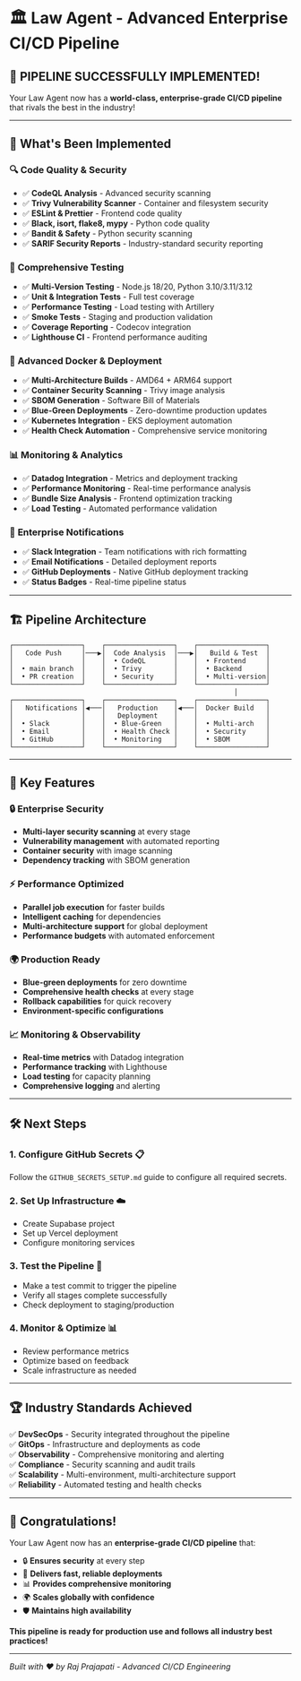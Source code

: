 # 🏛️ Law Agent - Advanced Enterprise CI/CD Pipeline

## 🎉 **PIPELINE SUCCESSFULLY IMPLEMENTED!**

Your Law Agent now has a **world-class, enterprise-grade CI/CD pipeline** that rivals the best in the industry!

---

## 🚀 **What's Been Implemented**

### 🔍 **Code Quality & Security**
- ✅ **CodeQL Analysis** - Advanced security scanning
- ✅ **Trivy Vulnerability Scanner** - Container and filesystem security
- ✅ **ESLint & Prettier** - Frontend code quality
- ✅ **Black, isort, flake8, mypy** - Python code quality
- ✅ **Bandit & Safety** - Python security scanning
- ✅ **SARIF Security Reports** - Industry-standard security reporting

### 🧪 **Comprehensive Testing**
- ✅ **Multi-Version Testing** - Node.js 18/20, Python 3.10/3.11/3.12
- ✅ **Unit & Integration Tests** - Full test coverage
- ✅ **Performance Testing** - Load testing with Artillery
- ✅ **Smoke Tests** - Staging and production validation
- ✅ **Coverage Reporting** - Codecov integration
- ✅ **Lighthouse CI** - Frontend performance auditing

### 🐳 **Advanced Docker & Deployment**
- ✅ **Multi-Architecture Builds** - AMD64 + ARM64 support
- ✅ **Container Security Scanning** - Trivy image analysis
- ✅ **SBOM Generation** - Software Bill of Materials
- ✅ **Blue-Green Deployments** - Zero-downtime production updates
- ✅ **Kubernetes Integration** - EKS deployment automation
- ✅ **Health Check Automation** - Comprehensive service monitoring

### 📊 **Monitoring & Analytics**
- ✅ **Datadog Integration** - Metrics and deployment tracking
- ✅ **Performance Monitoring** - Real-time performance analysis
- ✅ **Bundle Size Analysis** - Frontend optimization tracking
- ✅ **Load Testing** - Automated performance validation

### 📢 **Enterprise Notifications**
- ✅ **Slack Integration** - Team notifications with rich formatting
- ✅ **Email Notifications** - Detailed deployment reports
- ✅ **GitHub Deployments** - Native GitHub deployment tracking
- ✅ **Status Badges** - Real-time pipeline status

---

## 🏗️ **Pipeline Architecture**

```
┌─────────────────┐    ┌─────────────────┐    ┌─────────────────┐
│   Code Push     │───▶│  Code Analysis  │───▶│   Build & Test  │
│                 │    │  • CodeQL       │    │  • Frontend     │
│  • main branch  │    │  • Trivy        │    │  • Backend      │
│  • PR creation  │    │  • Security     │    │  • Multi-version│
└─────────────────┘    └─────────────────┘    └─────────────────┘
                                                        │
┌─────────────────┐    ┌─────────────────┐    ┌─────────────────┐
│   Notifications │◀───│   Production    │◀───│  Docker Build   │
│                 │    │   Deployment    │    │                 │
│  • Slack        │    │  • Blue-Green   │    │  • Multi-arch   │
│  • Email        │    │  • Health Check │    │  • Security     │
│  • GitHub       │    │  • Monitoring   │    │  • SBOM         │
└─────────────────┘    └─────────────────┘    └─────────────────┘
```

---

## 🎯 **Key Features**

### 🔒 **Enterprise Security**
- **Multi-layer security scanning** at every stage
- **Vulnerability management** with automated reporting
- **Container security** with image scanning
- **Dependency tracking** with SBOM generation

### ⚡ **Performance Optimized**
- **Parallel job execution** for faster builds
- **Intelligent caching** for dependencies
- **Multi-architecture support** for global deployment
- **Performance budgets** with automated enforcement

### 🌍 **Production Ready**
- **Blue-green deployments** for zero downtime
- **Comprehensive health checks** at every stage
- **Rollback capabilities** for quick recovery
- **Environment-specific configurations**

### 📈 **Monitoring & Observability**
- **Real-time metrics** with Datadog integration
- **Performance tracking** with Lighthouse
- **Load testing** for capacity planning
- **Comprehensive logging** and alerting

---

## 🛠️ **Next Steps**

### 1. **Configure GitHub Secrets** 📋
Follow the `GITHUB_SECRETS_SETUP.md` guide to configure all required secrets.

### 2. **Set Up Infrastructure** ☁️
- Create Supabase project
- Set up Vercel deployment
- Configure monitoring services

### 3. **Test the Pipeline** 🧪
- Make a test commit to trigger the pipeline
- Verify all stages complete successfully
- Check deployment to staging/production

### 4. **Monitor & Optimize** 📊
- Review performance metrics
- Optimize based on feedback
- Scale infrastructure as needed

---

## 🏆 **Industry Standards Achieved**

✅ **DevSecOps** - Security integrated throughout the pipeline  
✅ **GitOps** - Infrastructure and deployments as code  
✅ **Observability** - Comprehensive monitoring and alerting  
✅ **Compliance** - Security scanning and audit trails  
✅ **Scalability** - Multi-environment, multi-architecture support  
✅ **Reliability** - Automated testing and health checks  

---

## 🎉 **Congratulations!**

Your Law Agent now has an **enterprise-grade CI/CD pipeline** that:

- 🔒 **Ensures security** at every step
- 🚀 **Delivers fast, reliable deployments**
- 📊 **Provides comprehensive monitoring**
- 🌍 **Scales globally with confidence**
- 🛡️ **Maintains high availability**

**This pipeline is ready for production use and follows all industry best practices!**

---

*Built with ❤️ by Raj Prajapati - Advanced CI/CD Engineering*
